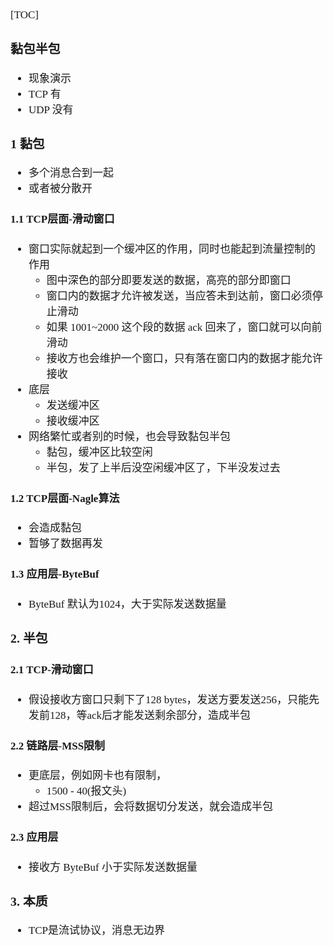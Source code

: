<span  style="font-family: Simsun,serif; font-size: 17px; ">

[TOC]

### 黏包半包

- 现象演示
- TCP 有
- UDP 没有

### 1 黏包

- 多个消息合到一起
- 或者被分散开

#### 1.1 TCP层面-滑动窗口

- 窗口实际就起到一个缓冲区的作用，同时也能起到流量控制的作用
    - 图中深色的部分即要发送的数据，高亮的部分即窗口
    - 窗口内的数据才允许被发送，当应答未到达前，窗口必须停止滑动
    - 如果 1001~2000 这个段的数据 ack 回来了，窗口就可以向前滑动
    - 接收方也会维护一个窗口，只有落在窗口内的数据才能允许接收
- 底层
    - 发送缓冲区
    - 接收缓冲区
- 网络繁忙或者别的时候，也会导致黏包半包
    - 黏包，缓冲区比较空闲
    - 半包，发了上半后没空闲缓冲区了，下半没发过去

#### 1.2 TCP层面-Nagle算法

- 会造成黏包
- 暂够了数据再发

#### 1.3 应用层-ByteBuf

- ByteBuf 默认为1024，大于实际发送数据量

### 2. 半包

#### 2.1 TCP-滑动窗口

- 假设接收方窗口只剩下了128 bytes，发送方要发送256，只能先发前128，等ack后才能发送剩余部分，造成半包

#### 2.2 链路层-MSS限制

- 更底层，例如网卡也有限制，
    - 1500 - 40(报文头)
- 超过MSS限制后，会将数据切分发送，就会造成半包

#### 2.3 应用层

- 接收方 ByteBuf 小于实际发送数据量

### 3. 本质

- TCP是流试协议，消息无边界

</span>